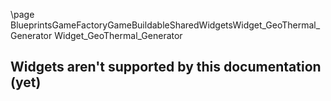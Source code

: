 \page BlueprintsGameFactoryGameBuildableSharedWidgetsWidget_GeoThermal_Generator Widget_GeoThermal_Generator
## Widgets aren't supported by this documentation (yet)
